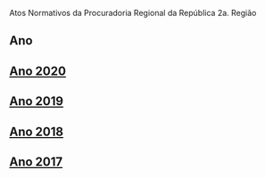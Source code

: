 Atos Normativos da Procuradoria Regional da República 2a. Região

Ano                      
---------------------------
[Ano 2020](2020/2020.md) 
---------------------------
[Ano 2019](2019/2019.md) 
---------------------------
[Ano 2018](2018/2018.md) 
---------------------------
[Ano 2017](2017/2017.md) 
---------------------------




